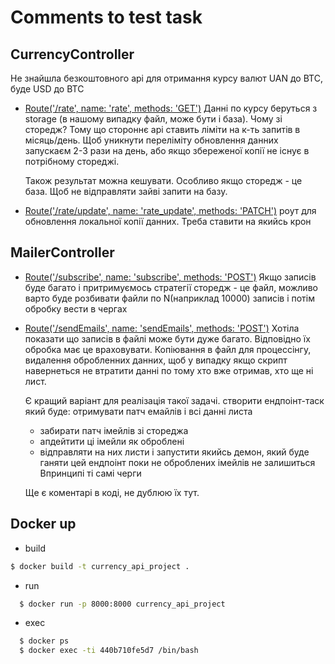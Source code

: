 # Comments to test task

## CurrencyController
Не знайшла безкоштовного api для отримання курсу валют UAN до BTC, буде USD до BTC

* [Route('/rate', name: 'rate', methods: 'GET')](/rate)
  Данні по курсу беруться з storage (в нашому випадку файл, може бути і база).
  Чому зі сторедж? Тому що стороннє api ставить ліміти на к-ть запитів в місяць/день.
  Щоб уникнути переліміту обновлення данних запускаєм 2-3 рази на день, або якщо збереженої копії не існує в потрібному стореджі.

  Також результат можна кешувати. Особливо якщо сторедж - це база. Щоб не відправляти зайві запити на базу.

* [Route('/rate/update', name: 'rate_update', methods: 'PATCH')](/rate_update)
  роут для обновлення локальної копії данних. Треба ставити на якийсь крон



## MailerController
* [Route('/subscribe', name: 'subscribe', methods: 'POST')](/subscribe)
  Якщо записів буде багато і притримуємось стратегії сторедж - це файл,
  можливо варто буде розбивати файли по N(наприклад 10000) записів
  і потім обробку вести в чергах

* [Route('/sendEmails', name: 'sendEmails', methods: 'POST')](/sendEmails)
  Хотіла показати що записів в файлі може бути дуже багато. Відповідно їх обробка має це враховувати.
  Копіювання в файл для процессінгу, видалення обробленних данних, щоб у випадку якщо скрипт навернеться
  не втратити данні по тому хто вже отримав, хто ще ні лист.

  Є кращий варіант для реалізація такої задачі.
  створити ендпоінт-таск який буде: отримувати патч емайлів і всі данні листа
    - забирати патч імейлів зі стореджа
    - апдейтити ці імейли як оброблені
    - відправляти на них листи
      і запустити якийсь демон, який буде ганяти цей ендпоінт поки не оброблених імейлів не залишиться
      Впринципі ті самі черги

  Ще є коментарі в коді, не дублюю їх тут.


## Docker up
* build
```bash
$ docker build -t currency_api_project .
```

* run
```bash
  $ docker run -p 8000:8000 currency_api_project
```

* exec
```bash
  $ docker ps
  $ docker exec -ti 440b710fe5d7 /bin/bash
```